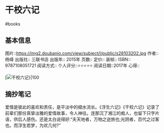 ---
---

# 干校六记
#books 
## 基本信息

图片::https://img2.doubanio.com/view/subject/l/public/s28103202.jpg
作者:: 杨绛
出版社:: 三联书店
出版年:: 2015年
页数:: 
定价:: 
装帧:: 
ISBN:: 9787108051721
阅读方式::
个人评分::⭐⭐⭐⭐⭐
阅读日期::2017年
心得::

 [![干校六记}|100](https://img2.doubanio.com/view/subject/l/public/s28103202.jpg )

## 摘抄笔记

爱情是彼此的喜欢和责任，是平淡中的细水流长。《浮生六记》《干校六记》记录了前辈们那份真挚淡雅的爱情故事，令人神往。连那沉了湘江的痴人，也留下只字片语，供后人感伤。还是太白说得好:“夫天地者，万物之逆旅也;光阴者，百代之过客也。而浮生若梦，为欢几何?”